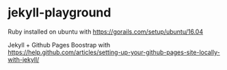 # jekyll-playground


Ruby installed on ubuntu with https://gorails.com/setup/ubuntu/16.04

Jekyll + Github Pages Boostrap with https://help.github.com/articles/setting-up-your-github-pages-site-locally-with-jekyll/